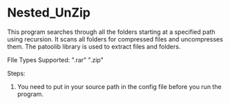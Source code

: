 # Nested_UnZip
This program searches through all the folders starting at a specified path using recursion. It scans all folders for compressed files and uncompresses them.
The patoolib library is used to extract files and folders.

FIle Types Supported:
".rar"
".zip" 

Steps:
  1. You need to put in your source path in the config file before you run the program.
